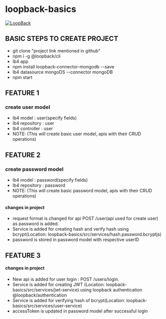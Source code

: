 # loopback-basics

[![LoopBack](https://github.com/strongloop/loopback-next/raw/master/docs/site/imgs/branding/Powered-by-LoopBack-Badge-(blue)-@2x.png)](http://loopback.io/)


## BASIC STEPS TO CREATE PROJECT
* git clone "project link mentioned in github"
* npm i -g @loopback/cli
* lb4 app
* npm install loopback-connector-mongodb --save
* lb4 datasource mongoDS --connector mongoDB
* npm start

## FEATURE 1
### create user model
* lb4 model : user(specify fields)
* lb4 repository : user
* lb4 controller : user
* NOTE: (This will create basic user model, apis with their CRUD operations)

## FEATURE 2
### create password model
* lb4 model : password(specify fields)
* lb4 repository : password
* NOTE: (This will create basic password model, apis with their CRUD operations)

#### changes in project
* request format is changed for api POST  /user(api used for create user) as password is added.
* Service is added for creating hash and verify hash using bcrypt(Location: loopback-basics/src/services/hash.password.bcryptjs)
* password is stored in password model with respective userID

## FEATURE 3
#### changes in project
* New api is added for user login : POST /users/login.
* Service is added for creating JWT (Location: loopback-basics/src/services/jwt-service) using loopback authentication @loopback/authentication
* Service is added for verifying hash of bcrypt(Location: loopback-basics/src/services/user-service)
* accessToken  is updated in password model after successful login

